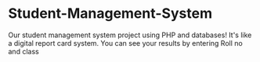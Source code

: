 # Student-Management-System
Our student management system project using PHP and databases! It's like a digital report card system. You can see your results by entering Roll no and class 
